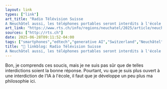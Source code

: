 ```yaml
---
layout: link
types: ["link"]
art_title: "Radio Télévision Suisse
A Neuchâtel aussi, les téléphones portables seront interdits à l'école obligatoire"
art_link: "https://www.rts.ch/info/regions/neuchatel/2025/article/neuchatel-interdit-les-smartphones-a-l-ecole-harmonisation-romande-28927831.html?rts_source=rss_t"
sources: ["http://rts.ch"]
date: 2025-06-28T09:11:52-04:00
tags: ["smartphones","edtech","generative AI","Switzerland","Neuchâtel"]
title: "🔗 linkblog: Radio Télévision Suisse
A Neuchâtel aussi, les téléphones portables seront interdits à l'école obligatoire"
---
```

Bon, je comprends ces soucis, mais je ne suis pas sûr que de telles interdictions soient la bonne réponse. Pourtant, vu que je suis plus ouvert à une interdiction de l'IA à l'école, il faut que je développe un peu plus ma philosophie ici.